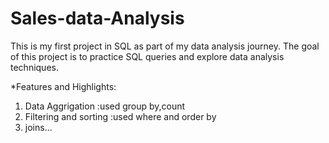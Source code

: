 # Sales-data-Analysis

This is my first project in SQL as part of my data analysis journey. The goal of this project is to practice SQL queries and explore data analysis techniques. 



*Features and Highlights:
1. Data Aggrigation :used group by,count
2. Filtering and sorting :used where and order by
3. joins...

